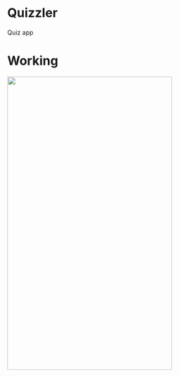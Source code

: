# Quizzler
Quiz app

<h1>Working</h1>

<img src = "https://user-images.githubusercontent.com/7590943/29267406-27ec64ee-8106-11e7-8e46-098200d50156.gif" width = "375px" height = "667px">
